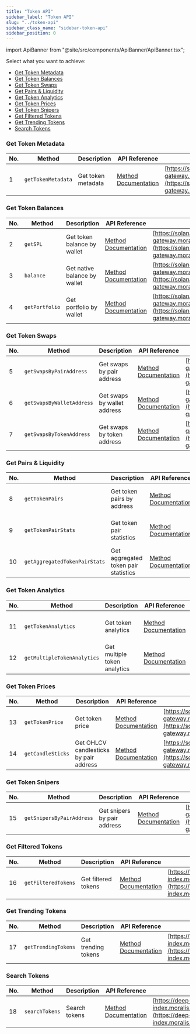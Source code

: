 ```yaml
---
title: "Token API"
sidebar_label: "Token API"
slug: "../token-api"
sidebar_class_name: "sidebar-token-api"
sidebar_position: 0
---
```


import ApiBanner from "@site/src/components/ApiBanner/ApiBanner.tsx";

Select what you want to achieve:

- [Get Token Metadata](#get-token-metadata)
- [Get Token Balances](#get-token-balances)
- [Get Token Swaps](#get-token-swaps)
- [Get Pairs & Liquidity](#get-pairs--liquidity)
- [Get Token Analytics](#get-token-analytics)
- [Get Token Prices](#get-token-prices)
- [Get Token Snipers](#get-token-snipers)
- [Get Filtered Tokens](#get-filtered-tokens)
- [Get Trending Tokens](#get-trending-tokens)
- [Search Tokens](#search-tokens)

### Get Token Metadata

| No. | Method             | Description        | API Reference                                                              | URL                                                                                                                                      |
| --- | ------------------ | ------------------ | -------------------------------------------------------------------------- | ---------------------------------------------------------------------------------------------------------------------------------------- |
| 1   | `getTokenMetadata` | Get token metadata | [Method Documentation](/web3-data-api/solana/reference/get-token-metadata) | [https://solana-gateway.moralis.io/token/:network/:address/metadata](https://solana-gateway.moralis.io/token/:network/:address/metadata) |

### Get Token Balances

| No. | Method         | Description                  | API Reference                                                             | URL                                                                                                                                            |
| --- | -------------- | ---------------------------- | ------------------------------------------------------------------------- | ---------------------------------------------------------------------------------------------------------------------------------------------- |
| 2   | `getSPL`       | Get token balance by wallet  | [Method Documentation](/web3-data-api/solana/reference/get-spl)           | [https://solana-gateway.moralis.io/account/:network/:address/tokens](https://solana-gateway.moralis.io/account/:network/:address/tokens)       |
| 3   | `balance`      | Get native balance by wallet | [Method Documentation](/web3-data-api/solana/reference/sol-balance)       | [https://solana-gateway.moralis.io/account/:network/:address/balance](https://solana-gateway.moralis.io/account/:network/:address/balance)     |
| 4   | `getPortfolio` | Get portfolio by wallet      | [Method Documentation](/web3-data-api/solana/reference/get-sol-portfolio) | [https://solana-gateway.moralis.io/account/:network/:address/portfolio](https://solana-gateway.moralis.io/account/:network/:address/portfolio) |

### Get Token Swaps

| No. | Method                    | Description                 | API Reference                                                                       | URL                                                                                                                                                    |
| --- | ------------------------- | --------------------------- | ----------------------------------------------------------------------------------- | ------------------------------------------------------------------------------------------------------------------------------------------------------ |
| 5   | `getSwapsByPairAddress`   | Get swaps by pair address   | [Method Documentation](/web3-data-api/solana/reference/get-swaps-by-pair-address)   | [https://solana-gateway.moralis.io/token/:network/pairs/:pairAddress/swaps](https://solana-gateway.moralis.io/token/:network/pairs/:pairAddress/swaps) |
| 6   | `getSwapsByWalletAddress` | Get swaps by wallet address | [Method Documentation](/web3-data-api/solana/reference/get-swaps-by-wallet-address) | [https://solana-gateway.moralis.io/token/:network/:tokenAddress/swaps](https://solana-gateway.moralis.io/token/:network/:tokenAddress/swaps)           |
| 7   | `getSwapsByTokenAddress`  | Get swaps by token address  | [Method Documentation](/web3-data-api/solana/reference/get-swaps-by-token-address)  | [https://solana-gateway.moralis.io/account/:network/:walletAddress/swaps](https://solana-gateway.moralis.io/account/:network/:walletAddress/swaps)     |

### Get Pairs & Liquidity

| No. | Method                        | Description                          | API Reference                                                                           | URL                                                                                                                                                    |
| --- | ----------------------------- | ------------------------------------ | --------------------------------------------------------------------------------------- | ------------------------------------------------------------------------------------------------------------------------------------------------------ |
| 8   | `getTokenPairs`               | Get token pairs by address           | [Method Documentation](/web3-data-api/solana/reference/get-token-pairs-by-address)      | [https://solana-gateway.moralis.io/token/:network/:address/pairs](https://solana-gateway.moralis.io/token/:network/:address/pairs)                     |
| 9   | `getTokenPairStats`           | Get token pair statistics            | [Method Documentation](/web3-data-api/solana/reference/get-token-pair-stats)            | [https://solana-gateway.moralis.io/token/:network/pairs/:pairAddress/stats](https://solana-gateway.moralis.io/token/:network/pairs/:pairAddress/stats) |
| 10  | `getAggregatedTokenPairStats` | Get aggregated token pair statistics | [Method Documentation](/web3-data-api/solana/reference/get-aggregated-token-pair-stats) | [https://solana-gateway.moralis.io/token/:network/:address/pairs/stats](https://solana-gateway.moralis.io/token/:network/:address/pairs/stats)         |

### Get Token Analytics

| No. | Method                      | Description                  | API Reference                                                                        | URL                                                                                                                                  |
| --- | --------------------------- | ---------------------------- | ------------------------------------------------------------------------------------ | ------------------------------------------------------------------------------------------------------------------------------------ |
| 11  | `getTokenAnalytics`         | Get token analytics          | [Method Documentation](/web3-data-api/solana/reference/get-token-analytics)          | [https://deep-index.moralis.io/api/v2.2/tokens/:address/analytics](https://deep-index.moralis.io/api/v2.2/tokens/:address/analytics) |
| 12  | `getMultipleTokenAnalytics` | Get multiple token analytics | [Method Documentation](/web3-data-api/solana/reference/get-multiple-token-analytics) | [https://deep-index.moralis.io/api/v2.2/tokens/:address/analytics](https://deep-index.moralis.io/api/v2.2/tokens/:address/analytics) |

### Get Token Prices

| No. | Method            | Description                            | API Reference                                                                     | URL                                                                                                                                                    |
| --- | ----------------- | -------------------------------------- | --------------------------------------------------------------------------------- | ------------------------------------------------------------------------------------------------------------------------------------------------------ |
| 13  | `getTokenPrice`   | Get token price                        | [Method Documentation](/web3-data-api/solana/reference/get-sol-token-price)       | [https://solana-gateway.moralis.io/token/:network/:address/price](https://solana-gateway.moralis.io/token/:network/:address/price)                     |
| 14  | `getCandleSticks` | Get OHLCV candlesticks by pair address | [Method Documentation](/web3-data-api/solana/reference/get-ohlcv-by-pair-address) | [https://solana-gateway.moralis.io/token/:network/pairs/:pairAddress/ohlcv](https://solana-gateway.moralis.io/token/:network/pairs/:pairAddress/ohlcv) |

### Get Token Snipers

| No. | Method                    | Description                 | API Reference                                                                       | URL                                                                                                                                                        |
| --- | ------------------------- | --------------------------- | ----------------------------------------------------------------------------------- | ---------------------------------------------------------------------------------------------------------------------------------------------------------- |
| 15  | `getSnipersByPairAddress` | Get snipers by pair address | [Method Documentation](/web3-data-api/solana/reference/get-snipers-by-pair-address) | [https://solana-gateway.moralis.io/token/:network/pairs/:pairAddress/snipers](https://solana-gateway.moralis.io/token/:network/pairs/:pairAddress/snipers) |

### Get Filtered Tokens

| No. | Method              | Description         | API Reference                                                               | URL                                                                                                                |
| --- | ------------------- | ------------------- | --------------------------------------------------------------------------- | ------------------------------------------------------------------------------------------------------------------ |
| 16  | `getFilteredTokens` | Get filtered tokens | [Method Documentation](/web3-data-api/solana/reference/get-filtered-tokens) | [https://deep-index.moralis.io/api/v2.2/discovery/tokens](https://deep-index.moralis.io/api/v2.2/discovery/tokens) |

### Get Trending Tokens

| No. | Method              | Description         | API Reference                                                            | URL                                                                                                              |
| --- | ------------------- | ------------------- | ------------------------------------------------------------------------ | ---------------------------------------------------------------------------------------------------------------- |
| 17  | `getTrendingTokens` | Get trending tokens | [Method Documentation](/web3-data-api/evm/reference/get-trending-tokens) | [https://deep-index.moralis.io/api/v2.2/tokens/trending](https://deep-index.moralis.io/api/v2.2/tokens/trending) |

### Search Tokens

| No. | Method         | Description   | API Reference                                                         | URL                                                                                                          |
| --- | -------------- | ------------- | --------------------------------------------------------------------- | ------------------------------------------------------------------------------------------------------------ |
| 18  | `searchTokens` | Search tokens | [Method Documentation](/web3-data-api/solana/reference/search-tokens) | [https://deep-index.moralis.io/api/v2.2/tokens/search](https://deep-index.moralis.io/api/v2.2/tokens/search) |
